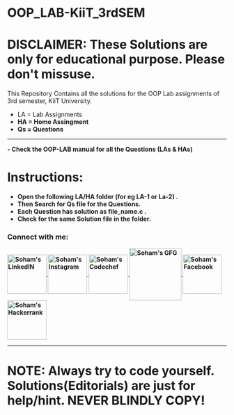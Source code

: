 # OOP_LAB-KiiT_3rdSEM

# DISCLAIMER: These Solutions are only for educational purpose. Please don't missuse. 

This Repository Contains all the solutions for the OOP Lab assignments of 3rd semester, KiiT University.

- LA = Lab Assignments
- <b>HA = Home Assingment 
- <b>Qs = Questions 
<hr>
- Check the OOP-LAB manual for all the Questions (LAs & HAs)

# Instructions: 
- <b>Open the following LA/HA folder (for eg LA-1 or La-2) . 
- <b>Then Search for Qs file for the Questions. 
- <b>Each Question has solution as file_name.c . 
- <b>Check for the same Solution file in the folder.

### Connect with me:
<a href="https://www.linkedin.com/in/soham-samanta-5732b41b5/">
  <img align="center" alt="Soham's LinkedIN" width="90px" src="https://img.shields.io/badge/-LinkedIn-000?&logo=linkedin&logoColor=68217A" />
</a>
<a href="https://www.instagram.com/sohamsamanta2/">
  <img align="center" alt="Soham's Instagram" width="90px" src="https://img.shields.io/badge/-Instagram-000?&logo=instagram&logoColor=FC444F" />
</a>
<!-- <a href="https://github.com/soham-samanta"> 
  <img align="center" alt="Soham's Github" width="90px" src="https://img.shields.io/badge/-GitHub-000?&logo=github&logoColor=1572B6" />
</a> -->
  <a href="https://www.codechef.com/users/soham_cp_noob">
  <img align="center" alt="Soham's Codechef" width="90px" src="https://img.shields.io/badge/-CodeChef-000?&logo=codechef&logoColor=ddc508" />
</a>
    <a href="https://auth.geeksforgeeks.org/user/sohamsamanta2">
  <img align="center" alt="Soham's GFG" width="120px" src="https://img.shields.io/badge/-GeeksForGeeks-000?&logo=geeksforgeeks&logoColor=green" />
</a>

<a href="https://www.facebook.com/soham.samnata">
  <img align="center" alt="Soham's Facebook" width="90px" src="https://img.shields.io/badge/-Facebook-000?&logo=facebook&logoColor=1572B6" />
</a>
  <a href="https://www.hackerrank.com/sohamsamanta2?hr_r=1">
  <img align="center" alt="Soham's Hackerrank" width="90px" src="https://img.shields.io/badge/-HackerRank-000?&logo=hackerrank&logoColor=47A248" />
</a>
<br>

<hr>
  
# NOTE: Always try to code yourself. Solutions(Editorials) are just for help/hint. NEVER BLINDLY COPY!
